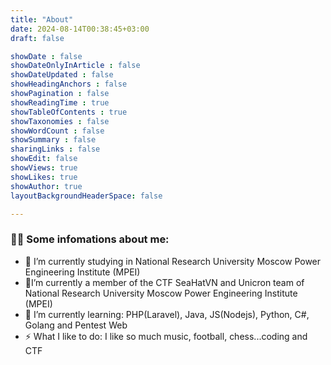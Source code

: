 ```yaml
---
title: "About"
date: 2024-08-14T00:38:45+03:00
draft: false

showDate : false
showDateOnlyInArticle : false
showDateUpdated : false
showHeadingAnchors : false
showPagination : false
showReadingTime : true
showTableOfContents : true
showTaxonomies : false 
showWordCount : false
showSummary : false
sharingLinks : false
showEdit: false
showViews: true
showLikes: true
showAuthor: true
layoutBackgroundHeaderSpace: false

---
```



### 💁‍♂️ Some infomations about me:

- 🌁 I’m currently studying in National Research University Moscow Power Engineering Institute (MPEI)
- 📱I’m currently a member of the CTF SeaHatVN and Unicron team of National Research University Moscow Power Engineering Institute (MPEI)
- 🌱 I’m currently learning: PHP(Laravel), Java, JS(Nodejs), Python, C#, Golang and Pentest Web
- ⚡ What I like to do: I like so much music, football, chess...coding and CTF

